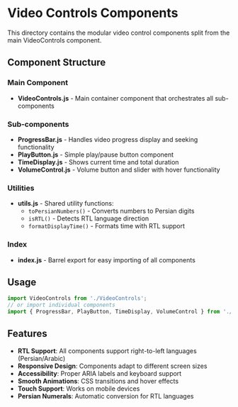 # Video Controls Components

This directory contains the modular video control components split from the main VideoControls component.

## Component Structure

### Main Component
- **VideoControls.js** - Main container component that orchestrates all sub-components

### Sub-components
- **ProgressBar.js** - Handles video progress display and seeking functionality
- **PlayButton.js** - Simple play/pause button component
- **TimeDisplay.js** - Shows current time and total duration
- **VolumeControl.js** - Volume button and slider with hover functionality

### Utilities
- **utils.js** - Shared utility functions:
  - `toPersianNumbers()` - Converts numbers to Persian digits
  - `isRTL()` - Detects RTL language direction
  - `formatDisplayTime()` - Formats time with RTL support

### Index
- **index.js** - Barrel export for easy importing of all components

## Usage

```javascript
import VideoControls from './VideoControls';
// or import individual components
import { ProgressBar, PlayButton, TimeDisplay, VolumeControl } from './video-controls';
```

## Features

- **RTL Support**: All components support right-to-left languages (Persian/Arabic)
- **Responsive Design**: Components adapt to different screen sizes
- **Accessibility**: Proper ARIA labels and keyboard support
- **Smooth Animations**: CSS transitions and hover effects
- **Touch Support**: Works on mobile devices
- **Persian Numerals**: Automatic conversion for RTL languages
